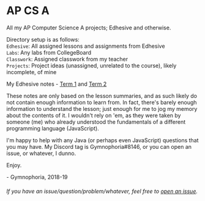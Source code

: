 # AP CS A
All my AP Computer Science A projects; Edhesive and otherwise.

Directory setup is as follows:  
`Edhesive`: All assigned lessons and assignments from Edhesive  
`Labs`: Any labs from CollegeBoard  
`Classwork`: Assigned classwork from my teacher  
`Projects`: Project ideas (unassigned, unrelated to the course), likely incomplete, of mine

My Edhesive notes - 
[Term 1](https://docs.google.com/document/d/1M6Rls4UQYV9ClJXALKBT052FmIh1V8FyzfhAzY3juFg/edit?usp=sharing)
and [Term 2](https://docs.google.com/document/d/1-3BIyxFoaHIHK9gwf9uO1_WD_g7jn5UNbkiUr42U90w/edit?usp=sharing)

These notes are only based on the lesson summaries, and as such likely do not contain enough information to learn from. In fact, there's barely enough information to understand the lesson; just enough for me to jog my memory about the contents of it. I wouldn't rely on 'em, as they were taken by someone (me) who already understood the fundamentals of a different programming language (JavaScript).

I'm happy to help with any Java (or perhaps even JavaScript) questions that you may have. My Discord tag is Gymnophoria#8146, or you can open an issue, or whatever, I dunno.

Enjoy.

 \- Gymnophoria, 2018-19

###### If you have an issue/question/problem/whatever, feel free to [open an issue](https://github.com/Gymnophoria/APCS/issues).
